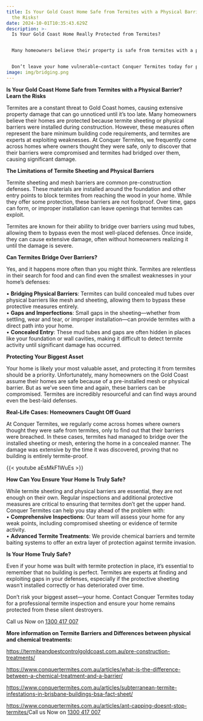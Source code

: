 ```yaml
---
title: Is Your Gold Coast Home Safe from Termites with a Physical Barrier? Learn
  the Risks!
date: 2024-10-01T10:35:43.629Z
description: >-
  Is Your Gold Coast Home Really Protected from Termites?


  Many homeowners believe their property is safe from termites with a physical barrier or sheeting material in place. However, termites are relentless and can bridge over improperly installed sheeting, putting your biggest investment at risk. At Conquer Termites, we’ve seen firsthand how termites bypass even the best defenses when not installed properly. Our expert team provides thorough inspections and advanced termite treatments to ensure your home is truly protected.


  Don’t leave your home vulnerable—contact Conquer Termites today for professional termite solutions!
image: img/bridging.png
---
```



**Is Your Gold Coast Home Safe from Termites with a Physical Barrier? Learn the Risks**

Termites are a constant threat to Gold Coast homes, causing extensive property damage that can go unnoticed until it’s too late. Many homeowners believe their homes are protected because termite sheeting or physical barriers were installed during construction. However, these measures often represent the bare minimum building code requirements, and termites are experts at exploiting weaknesses. At Conquer Termites, we frequently come across homes where owners thought they were safe, only to discover that their barriers were compromised and termites had bridged over them, causing significant damage.

**The Limitations of Termite Sheeting and Physical Barriers**

Termite sheeting and mesh barriers are common pre-construction defenses. These materials are installed around the foundation and other entry points to block termites from reaching the wood in your home. While they offer some protection, these barriers are not foolproof. Over time, gaps can form, or improper installation can leave openings that termites can exploit.

Termites are known for their ability to bridge over barriers using mud tubes, allowing them to bypass even the most well-placed defenses. Once inside, they can cause extensive damage, often without homeowners realizing it until the damage is severe.

**Can Termites Bridge Over Barriers?**

Yes, and it happens more often than you might think. Termites are relentless in their search for food and can find even the smallest weaknesses in your home’s defenses:

• **Bridging Physical Barriers**: Termites can build concealed mud tubes over physical barriers like mesh and sheeting, allowing them to bypass these protective measures entirely.\
• **Gaps and Imperfections**: Small gaps in the sheeting—whether from settling, wear and tear, or improper installation—can provide termites with a direct path into your home.\
• **Concealed Entry**: These mud tubes and gaps are often hidden in places like your foundation or wall cavities, making it difficult to detect termite activity until significant damage has occurred.

**Protecting Your Biggest Asset**

Your home is likely your most valuable asset, and protecting it from termites should be a priority. Unfortunately, many homeowners on the Gold Coast assume their homes are safe because of a pre-installed mesh or physical barrier. But as we’ve seen time and again, these barriers can be compromised. Termites are incredibly resourceful and can find ways around even the best-laid defenses.

**Real-Life Cases: Homeowners Caught Off Guard**

At Conquer Termites, we regularly come across homes where owners thought they were safe from termites, only to find out that their barriers were breached. In these cases, termites had managed to bridge over the installed sheeting or mesh, entering the home in a concealed manner. The damage was extensive by the time it was discovered, proving that no building is entirely termite-proof.

{{< youtube aEsMkF1WuEs >}}

**How Can You Ensure Your Home Is Truly Safe?**

While termite sheeting and physical barriers are essential, they are not enough on their own. Regular inspections and additional protective measures are critical to ensuring that termites don’t get the upper hand. Conquer Termites can help you stay ahead of the problem with:\
• **Comprehensive Inspections**: Our team will assess your home for any weak points, including compromised sheeting or evidence of termite activity.\
• **Advanced Termite Treatments**: We provide chemical barriers and termite baiting systems to offer an extra layer of protection against termite invasion.

**Is Your Home Truly Safe?**

Even if your home was built with termite protection in place, it’s essential to remember that no building is perfect. Termites are experts at finding and exploiting gaps in your defenses, especially if the protective sheeting wasn’t installed correctly or has deteriorated over time.

Don’t risk your biggest asset—your home. Contact Conquer Termites today for a professional termite inspection and ensure your home remains protected from these silent destroyers.

Call us Now on [1300 417 007](tel:1300417007)

**More information on Termite Barriers and Differences between physical and chemical treatments:** 

<https://termiteandpestcontrolgoldcoast.com.au/pre-construction-treatments/>

<https://www.conquertermites.com.au/articles/what-is-the-difference-between-a-chemical-treatment-and-a-barrier/>

<https://www.conquertermites.com.au/articles/subterranean-termite-infestations-in-brisbane-buildings-bsa-fact-sheet/>

<https://www.conquertermites.com.au/articles/ant-capping-doesnt-stop-termites/>Call us Now on [1300 417 007](tel:1300417007)